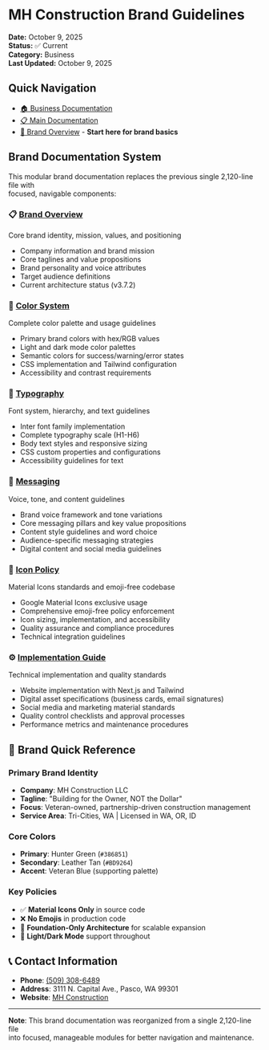 # MH Construction Brand Guidelines

**Date:** October 9, 2025  
**Status:** ✅ Current  
**Category:** Business  
**Last Updated:** October 9, 2025  

## Quick Navigation

- [🏠 Business Documentation](../README.md)
- [📋 Main Documentation](../../README.md)
- [🎯 Brand Overview](./BRAND_OVERVIEW.md) - **Start here for brand basics**

## Brand Documentation System

This modular brand documentation replaces the previous single 2,120-line file with  
focused, navigable components:

### 📋 [Brand Overview](./BRAND_OVERVIEW.md)

Core brand identity, mission, values, and positioning

- Company information and brand mission
- Core taglines and value propositions  
- Brand personality and voice attributes
- Target audience definitions
- Current architecture status (v3.7.2)

### 🎨 [Color System](./COLOR_SYSTEM.md)  

Complete color palette and usage guidelines

- Primary brand colors with hex/RGB values
- Light and dark mode color palettes
- Semantic colors for success/warning/error states
- CSS implementation and Tailwind configuration
- Accessibility and contrast requirements

### 📝 [Typography](./TYPOGRAPHY.md)

Font system, hierarchy, and text guidelines

- Inter font family implementation
- Complete typography scale (H1-H6)
- Body text styles and responsive sizing
- CSS custom properties and configurations
- Accessibility guidelines for text

### 💬 [Messaging](./MESSAGING.md)

Voice, tone, and content guidelines

- Brand voice framework and tone variations
- Core messaging pillars and key value propositions
- Content style guidelines and word choice
- Audience-specific messaging strategies
- Digital content and social media guidelines

### 🔧 [Icon Policy](./ICON_POLICY.md)

Material Icons standards and emoji-free codebase

- Google Material Icons exclusive usage
- Comprehensive emoji-free policy enforcement
- Icon sizing, implementation, and accessibility
- Quality assurance and compliance procedures
- Technical integration guidelines

### ⚙️ [Implementation Guide](./IMPLEMENTATION_GUIDE.md)

Technical implementation and quality standards

- Website implementation with Next.js and Tailwind
- Digital asset specifications (business cards, email signatures)
- Social media and marketing material standards
- Quality control checklists and approval processes
- Performance metrics and maintenance procedures

## 🎨 Brand Quick Reference

### Primary Brand Identity

- **Company**: MH Construction LLC
- **Tagline**: "Building for the Owner, NOT the Dollar"
- **Focus**: Veteran-owned, partnership-driven construction management
- **Service Area**: Tri-Cities, WA | Licensed in WA, OR, ID

### Core Colors

- **Primary**: Hunter Green (`#386851`)
- **Secondary**: Leather Tan (`#BD9264`)
- **Accent**: Veteran Blue (supporting palette)

### Key Policies

- ✅ **Material Icons Only** in source code
- ❌ **No Emojis** in production code
- 🎨 **Foundation-Only Architecture** for scalable expansion
- 📱 **Light/Dark Mode** support throughout

## 📞 Contact Information

- **Phone**: [(509) 308-6489](tel:+15093086489)
- **Address**: 3111 N. Capital Ave., Pasco, WA 99301
- **Website**: [MH Construction](https://mhconstruction.com)

---

**Note**: This brand documentation was reorganized from a single 2,120-line file  
into focused, manageable modules for better navigation and maintenance.
